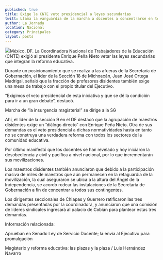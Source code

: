 ```yaml
---
published: true
title: Exige la CNTE veto presidencial a leyes secundarias
twitt: Llama la vanguardia de la marcha a docentes a concentrarse en torno a la dependencia.
author: La Jornada
location: Nacional
category: Principales
layout: posts
---
```


![](http://i.imgur.com/hVLdSwdm.jpg)México, DF. La Coordinadora Nacional de Trabajadores de la Educación (CNTE) exigió al presidente Enrique Peña Nieto vetar las leyes secundarias que integran la reforma educativa.

Durante un posicionamiento que se realiza a las afueras de la Secretaría de Gobernación, el líder de la Sección 18 de Michoacán, Juan José Ortega Madrigal, señaló que la fracción de profesores disidentes también exige una mesa de trabajo con el propio titular del Ejecutivo.

“Exigimos el veto presidencial de esta iniciativa y que se dé la condición para ir a un gran debate”, destacó.

 
Marcha de “la insurgencia magisterial” se dirige a la SG

 Ahí, el líder de la sección 9 en el DF destacó que la agrupación de maestros disidentes exige un “diálogo directo” con Enrique Peña Nieto. Otra de sus demandas es el veto presidencial a dichas normatividades hasta en tanto no se construya una verdadera reforma con todos los sectores de la comunidad educativa.

Por último manifestó que los docentes se han revelado y hoy iniciaron la desobediencia y civil y pacífica a nivel nacional, por lo que incrementarán sus movilizaciones.

Los maestros disidentes también anunciaron que debido a la participación masiva de miles de maestros que aún permanecen en la retaguardia de la movilización, la cual aseguraron se ubica a la altura del Ángel de la Independencia, se acordó rodear las instalaciones de la Secretaría de Gobernación a fin de concentrar a todos sus contingentes.

Los dirigentes seccionales de Chiapas y Guerrero ratificaron las tres demandas presentadas por la coordinadora, y anunciaron que una comisión de líderes sindicales ingresará al palacio de Cobián para plantear estas tres demandas.

Información relacionada:

Aprueban en Senado Ley de Servicio Docente; la envía al Ejecutivo para promulgación


Magisterio y reforma educativa: las plazas y la plaza / Luis Hernández Navarro
